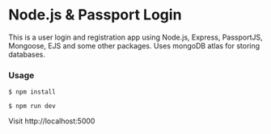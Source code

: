 # Node.js & Passport Login

This is a user login and registration app using Node.js, Express, PassportJS, Mongoose, EJS and some other packages.
Uses mongoDB atlas for storing databases.

### Usage

```
$ npm install
```
```
$ npm run dev
```
Visit http://localhost:5000


